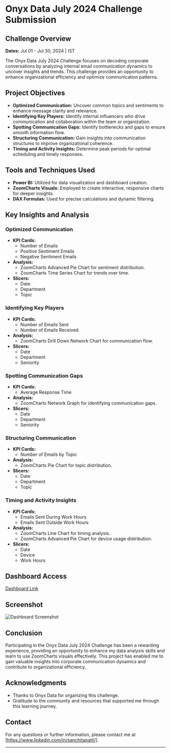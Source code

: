 # Onyx Data July 2024 Challenge Submission

## Challenge Overview
**Dates:** Jul 01 - Jul 30, 2024 | IST

The Onyx Data July 2024 Challenge focuses on decoding corporate conversations by analyzing internal email communication dynamics to uncover insights and trends. This challenge provides an opportunity to enhance organizational efficiency and optimize communication patterns.

## Project Objectives
- **Optimized Communication:** Uncover common topics and sentiments to enhance message clarity and relevance.
- **Identifying Key Players:** Identify internal influencers who drive communication and collaboration within the team or organization.
- **Spotting Communication Gaps:** Identify bottlenecks and gaps to ensure smooth information flow.
- **Structuring Communication:** Gain insights into communication structures to improve organizational coherence.
- **Timing and Activity Insights:** Determine peak periods for optimal scheduling and timely responses.

## Tools and Techniques Used
- **Power BI:** Utilized for data visualization and dashboard creation.
- **ZoomCharts Visuals:** Employed to create interactive, responsive charts for deeper insights.
- **DAX Formulas:** Used for precise calculations and dynamic filtering.

## Key Insights and Analysis
### Optimized Communication
- **KPI Cards:**
  - Number of Emails
  - Positive Sentiment Emails
  - Negative Sentiment Emails
- **Analysis:**
  - ZoomCharts Advanced Pie Chart for sentiment distribution.
  - ZoomCharts Time Series Chart for trends over time.
- **Slicers:**
  - Date
  - Department
  - Topic

### Identifying Key Players
- **KPI Cards:**
  - Number of Emails Sent
  - Number of Emails Received
- **Analysis:**
  - ZoomCharts Drill Down Network Chart for communication flow.
- **Slicers:**
  - Date
  - Department
  - Seniority

### Spotting Communication Gaps
- **KPI Cards:**
  - Average Response Time
- **Analysis:**
  - ZoomCharts Network Graph for identifying communication gaps.
- **Slicers:**
  - Date
  - Department
  - Seniority

### Structuring Communication
- **KPI Cards:**
  - Number of Emails by Topic
- **Analysis:**
  - ZoomCharts Pie Chart for topic distribution.
- **Slicers:**
  - Date
  - Department
  - Topic

### Timing and Activity Insights
- **KPI Cards:**
  - Emails Sent During Work Hours
  - Emails Sent Outside Work Hours
- **Analysis:**
  - ZoomCharts Line Chart for timing analysis.
  - ZoomCharts Advanced Pie Chart for device usage distribution.
- **Slicers:**
  - Date
  - Device
  - Work Hours

## Dashboard Access
[Dashboard Link](insert_dashboard_link_here)

## Screenshot
![Dashboard Screenshot](insert_screenshot_link_here)

## Conclusion
Participating in the Onyx Data July 2024 Challenge has been a rewarding experience, providing an opportunity to enhance my data analysis skills and learn to use ZoomCharts visuals effectively. This project has enabled me to gain valuable insights into corporate communication dynamics and contribute to organizational efficiency.

## Acknowledgments
- Thanks to Onyx Data for organizing this challenge.
- Gratitude to the community and resources that supported me through this learning journey.

## Contact
For any questions or further information, please contact me at [https://www.linkedin.com/in/sanchitapatil/].

---


